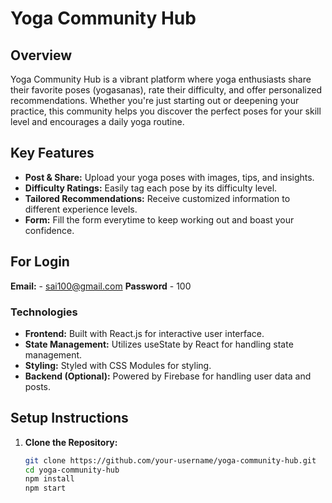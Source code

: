 # Yoga Community Hub

## Overview

Yoga Community Hub is a vibrant platform where yoga enthusiasts share their favorite poses (yogasanas), rate their difficulty, and offer personalized recommendations. Whether you're just starting out or deepening your practice, this community helps you discover the perfect poses for your skill level and encourages a daily yoga routine.

## Key Features

- **Post & Share:** Upload your yoga poses with images, tips, and insights.
- **Difficulty Ratings:** Easily tag each pose by its difficulty level.
- **Tailored Recommendations:** Receive customized information to different experience levels.
- **Form:** Fill the form everytime to keep working out and boast your confidence.
 
## For Login
**Email:** - sai100@gmail.com
**Password** - 100

### Technologies
- **Frontend:** Built with React.js for interactive user interface.
- **State Management:** Utilizes useState by React for handling state management.
- **Styling:** Styled with CSS Modules for styling.
- **Backend (Optional):** Powered by Firebase for handling user data and posts.

## Setup Instructions

1. **Clone the Repository:**
   ```bash
   git clone https://github.com/your-username/yoga-community-hub.git
   cd yoga-community-hub
   npm install
   npm start
   ```
   
   


   

